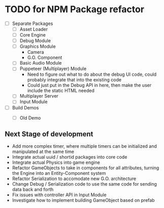 # TODO for NPM Package refactor

- [ ] Separate Packages
    - [ ] Asset Loader
    - [ ] Core Engine
    - [ ] Debug Module
    - [ ] Graphics Module
        - Camera
        - G.O. Component
    - [ ] Basic Audio Module
    - [ ] Puppeteer (Multiplayer) Module
        - Need to figure out what to do about the debug UI code, could probably integrate that into the existing code
        - Could just put in the Debug API in here, then make the user include the static HTML needed
    - [ ] Multiplayer Server
    - [ ] Input Module
- [ ] Build Demos
    - [ ] Old Demo


## Next Stage of development

- Add more complex timer, where multiple timers can be initialized and manipulated at the same time
- Integrate actual uuid / shortid packages into core code
- Integrate actual Physics into game engine
- Refactor GameObjects to take in components for all attributes, turning the Engine into an Entity-Component system
- Refactor Serialization to accomodate new G.O. architecture
- Change Debug / Serialization code to use the same code for sending data back and forth
- Fix issues with controller API in Input Module
- Investigate how to implement building GameObject based on prefab
